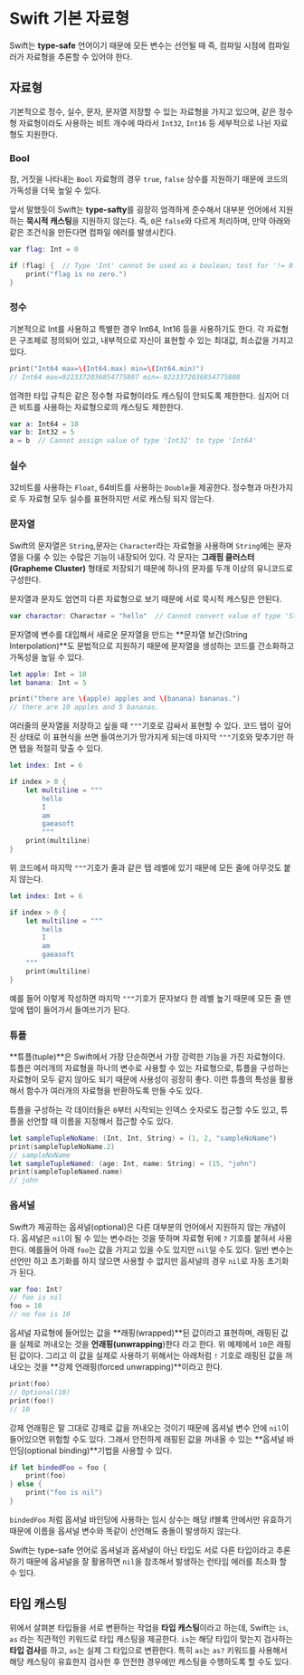 # Swift 기본 자료형


Swift는 **type-safe** 언어이기 때문에 모든 변수는 선언될 때 즉, 컴파일 시점에 컴파일러가 자료형을 추론할 수 있어야 한다. 

## 자료형

기본적으로 정수, 실수, 문자, 문자열 저장할 수 있는 자료형을 가지고 있으며, 같은 정수형 자료형이라도 사용하는 비트 개수에 따라서 `Int32`, `Int16` 등 세부적으로 나뉜 자료형도 지원한다. 

### Bool

참, 거짓을 나타내는 `Bool` 자료형의 경우 `true`, `false` 상수를 지원하기 때문에 코드의 가독성을 더욱 높일 수 있다.

앞서 말했듯이 Swift는 **type-safty**를 굉장히 엄격하게 준수해서 대부분 언어에서 지원하는 **묵시적 캐스팅**을 지원하지 않는다. 즉, `0`은 `false`와 다르게 처리하며, 만약 아래와 같은 조건식을 만든다면 컴파일 에러를 발생시킨다.

```swift
var flag: Int = 0

if (flag) {  // Type 'Int' cannot be used as a boolean; test for '!= 0' instead
    print("flag is no zero.")
}
```

### 정수

기본적으로 Int를 사용하고 특별한 경우 Int64, Int16 등을 사용하기도 한다. 각 자료형은 구조체로 정의되어 있고, 내부적으로 자신이 표현할 수 있는 최대값, 최소값을 가지고 있다.

```swift
print("Int64 max=\(Int64.max) min=\(Int64.min)")
// Int64 max=9223372036854775807 min=-9223372036854775808
```

엄격한 타입 규칙은 같은 정수형 자료형이라도 캐스팅이 안되도록 제한한다. 심지어 더 큰 비트를 사용하는 자료형으로의 캐스팅도 제한한다.

```swift
var a: Int64 = 10
var b: Int32 = 5
a = b  // Cannot assign value of type 'Int32' to type 'Int64'
```

### 실수

32비트를 사용하는 `Float`, 64비트를 사용하는 `Double`을 제공한다. 정수형과 마찬가지로 두 자료형 모두 실수를 표현하지만 서로 캐스팅 되지 않는다.

### 문자열

Swift의 문자열은 `String`,문자는 `Character`라는 자료형을 사용하며 `String`에는 문자열을 다룰 수 있는 수많은 기능이 내장되어 있다. 각 문자는 **그래핌 클러스터(Grapheme Cluster)** 형태로 저장되기 때문에 하나의 문자를 두개 이상의 유니코드로 구성한다.

문자열과 문자도 엄연히 다른 자료형으로 보기 때문에 서로 묵시적 캐스팅은 안된다.

```swift
var charactor: Charactor = "hello"  // Cannot convert value of type 'String' to specified type 'Character'
```

문자열에 변수를 대입해서 새로운 문자열을 만드는 **문자열 보간(String Interpolation)**도 문법적으로 지원하기 때문에 문자열을 생성하는 코드를 간소화하고 가독성을 높일 수 있다.

```swift
let apple: Int = 10
let banana: Int = 5

print("there are \(apple) apples and \(banana) bananas.")
// there are 10 apples and 5 bananas.
```

여러줄의 문자열을 저장하고 싶을 때 `"""`기호로 감싸서 표현할 수 있다. 코드 탭이 깊어진 상태로 이 표현식을 쓰면 들여쓰기가 망가지게 되는데 마지막 `"""`기호와 맞추기만 하면 탭을 적절히 맞출 수 있다.

```swift
let index: Int = 6

if index > 0 {
    let multiline = """
        hello
        I
        am
        gaeasoft
        """
    print(multiline)
}
```

위 코드에서 마지막 `"""`기호가 줄과 같은 탭 레벨에 있기 때문에 모든 줄에 아무것도 붙지 않는다.

```swift
let index: Int = 6

if index > 0 {
    let multiline = """
        hello
        I
        am
        gaeasoft
    """
    print(multiline)
}
```

예를 들어 이렇게 작성하면 마지막 `"""`기호가 문자보다 한 레벨 높기 때문에 모든 줄 맨 앞에 탭이 들어가서 들여쓰기가 된다.

### 튜플

**튜플(tuple)**은 Swift에서 가장 단순하면서 가장 강력한 기능을 가진 자료형이다. 튜플은 여러개의 자료형을 하나의 변수로 사용할 수 있는 자료형으로, 튜플을 구성하는 자료형이 모두 같지 않아도 되기 때문에 사용성이 굉장히 좋다. 이런 튜플의 특성을 활용해서 함수가 여러개의 자료형을 반환하도록 만들 수도 있다. 

튜플을 구성하는 각 데이터들은 `0`부터 시작되는 인덱스 숫자로도 접근할 수도 있고, 튜플을 선언할 때 이름을 지정해서 접근할 수도 있다.

```swift
let sampleTupleNoName: (Int, Int, String) = (1, 2, "sampleNoName")
print(sampleTupleNoName.2)
// sampleNoName
let sampleTupleNamed: (age: Int, name: String) = (15, "john")
print(sampleTupleNamed.name)
// john
```

### 옵셔널

Swift가 제공하는 옵셔널(optional)은 다른 대부분의 언어에서 지원하지 않는 개념이다. 옵셔널은 `nil`이 될 수 있는 변수라는 것을 뜻하며 자료형 뒤에 `?` 기호를 붙혀서 사용한다. 예를들어 아래 `foo`는 값을 가지고 있을 수도 있지만 `nil`일 수도 있다. 일반 변수는 선언만 하고 초기화를 하지 않으면 사용할 수 없지만 옵셔널의 경우 `nil`로 자동 초기화가 된다.

```swift
var foo: Int?
// foo is nil
foo = 10
// no foo is 10
```

옵셔널 자료형에 들어있는 값을 **래핑(wrapped)**된 값이라고 표현하며, 래핑된 값을 실제로 꺼내오는 것을 **언래핑(unwrapping**)한다 라고 한다. 위 예제에서 `10`은 래핑된 값이다. 그리고 이 값을 실제로 사용하기 위해서는 아래처럼 `!` 기호로 래핑된 값을 꺼내오는 것을 **강제 언래핑(forced unwrapping)**이라고 한다.

```swift
print(foo)
// Optional(10)
print(foo!)
// 10
```

강제 언래핑은 말 그대로 강제로 값을 꺼내오는 것이기 때문에 옵셔널 변수 안에 `nil`이 들어있으면 위험할 수도 있다. 그래서 안전하게 래핑된 값을 꺼내올 수 있는 **옵셔널 바인딩(optional binding)**기법을 사용할 수 있다.

```swift
if let bindedFoo = foo {
    print(foo)
} else {
    print("foo is nil")
}
```

`bindedFoo` 처럼 옵셔널 바인딩에 사용하는 임시 상수는 해당 if블록 안에서만 유효하기 때문에 이름을 옵셔널 변수와 똑같이 선언해도 충돌이 발생하지 않는다.

Swift는 type-safe 언어로 옵셔널과 옵셔널이 아닌 타입도 서로 다른 타입이라고 추론하기 때문에 옵셔널을 잘 활용하면 `nil`을 참조해서 발생하는 런타임 에러를 최소화 할 수 있다.

## 타입 캐스팅

위에서 살펴본 타입들을 서로 변환하는 작업을 **타입 캐스팅**이라고 하는데, Swift는 `is`, `as` 라는 직관적인 키워드로 타입 캐스팅을 제공한다. `is`는 해당 타입이 맞는지 검사하는 **타입 검사**를 하고, `as`는 실제 그 타입으로 변환한다. 특히 `as`는 `as?` 키워드를 사용해서 해당 캐스팅이 유효한지 검사한 후 안전한 경우에만 캐스팅을 수행하도록 할 수도 있다.

